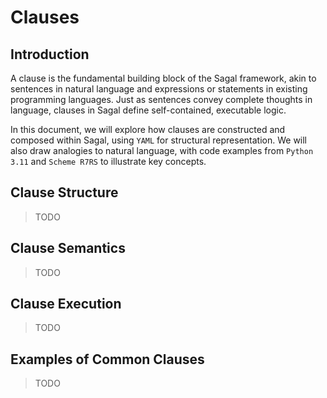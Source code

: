 # Clauses

## Introduction

A clause is the fundamental building block of the Sagal framework, akin to sentences in natural language and expressions or statements in existing programming languages.
Just as sentences convey complete thoughts in language, clauses in Sagal define self-contained, executable logic.

In this document, we will explore how clauses are constructed and composed within Sagal, using `YAML` for structural representation.
We will also draw analogies to natural language, with code examples from `Python 3.11` and `Scheme R7RS` to illustrate key concepts.

## Clause Structure

> TODO

## Clause Semantics

> TODO

## Clause Execution

> TODO

## Examples of Common Clauses

> TODO
